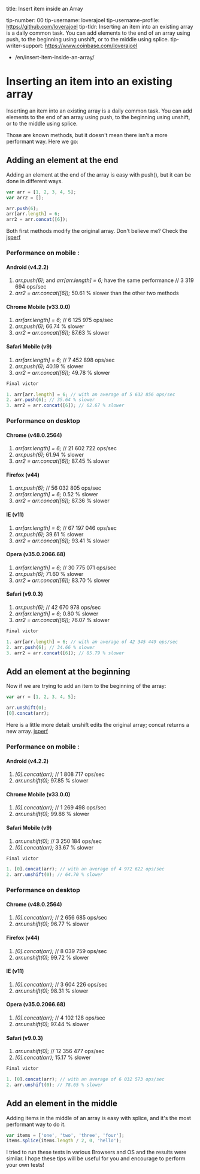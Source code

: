 title: Insert item inside an Array

tip-number: 00
tip-username: loverajoel
tip-username-profile: https://github.com/loverajoel
tip-tldr: Inserting an item into an existing array is a daily common task. You can add elements to the end of an array using push, to the beginning using unshift, or to the middle using splice.
tip-writer-support: https://www.coinbase.com/loverajoel

-   /en/insert-item-inside-an-array/

# Inserting an item into an existing array

Inserting an item into an existing array is a daily common task. You can add elements to the end of an array using push, to the beginning using unshift, or to the middle using splice.

Those are known methods, but it doesn't mean there isn't a more performant way. Here we go:

## Adding an element at the end

Adding an element at the end of the array is easy with push(), but it can be done in different ways.

```javascript
var arr = [1, 2, 3, 4, 5];
var arr2 = [];

arr.push(6);
arr[arr.length] = 6;
arr2 = arr.concat([6]);
```

Both first methods modify the original array. Don't believe me? Check the [jsperf](http://jsperf.com/push-item-inside-an-array)

### Performance on mobile :

#### Android (v4.2.2)

1. _arr.push(6);_ and _arr[arr.length] = 6;_ have the same performance // 3 319 694 ops/sec
2. _arr2 = arr.concat([6]);_ 50.61 % slower than the other two methods

#### Chrome Mobile (v33.0.0)

1. _arr[arr.length] = 6;_ // 6 125 975 ops/sec
2. _arr.push(6);_ 66.74 % slower
3. _arr2 = arr.concat([6]);_ 87.63 % slower

#### Safari Mobile (v9)

1. _arr[arr.length] = 6;_ // 7 452 898 ops/sec
2. _arr.push(6);_ 40.19 % slower
3. _arr2 = arr.concat([6]);_ 49.78 % slower

```javascript
Final victor

1. arr[arr.length] = 6; // with an average of 5 632 856 ops/sec
2. arr.push(6); // 35.64 % slower
3. arr2 = arr.concat([6]); // 62.67 % slower
```

### Performance on desktop

#### Chrome (v48.0.2564)

1. _arr[arr.length] = 6;_ // 21 602 722 ops/sec
2. _arr.push(6);_ 61.94 % slower
3. _arr2 = arr.concat([6]);_ 87.45 % slower

#### Firefox (v44)

1. _arr.push(6);_ // 56 032 805 ops/sec
2. _arr[arr.length] = 6;_ 0.52 % slower
3. _arr2 = arr.concat([6]);_ 87.36 % slower

#### IE (v11)

1. _arr[arr.length] = 6;_ // 67 197 046 ops/sec
2. _arr.push(6);_ 39.61 % slower
3. _arr2 = arr.concat([6]);_ 93.41 % slower

#### Opera (v35.0.2066.68)

1. _arr[arr.length] = 6;_ // 30 775 071 ops/sec
2. _arr.push(6);_ 71.60 % slower
3. _arr2 = arr.concat([6]);_ 83.70 % slower

#### Safari (v9.0.3)

1. _arr.push(6);_ // 42 670 978 ops/sec
2. _arr[arr.length] = 6;_ 0.80 % slower
3. _arr2 = arr.concat([6]);_ 76.07 % slower

```javascript
Final victor

1. arr[arr.length] = 6; // with an average of 42 345 449 ops/sec
2. arr.push(6); // 34.66 % slower
3. arr2 = arr.concat([6]); // 85.79 % slower
```

## Add an element at the beginning

Now if we are trying to add an item to the beginning of the array:

```javascript
var arr = [1, 2, 3, 4, 5];

arr.unshift(0);
[0].concat(arr);
```

Here is a little more detail: unshift edits the original array; concat returns a new array. [jsperf](http://jsperf.com/unshift-item-inside-an-array)

### Performance on mobile :

#### Android (v4.2.2)

1. _[0].concat(arr);_ // 1 808 717 ops/sec
2. _arr.unshift(0);_ 97.85 % slower

#### Chrome Mobile (v33.0.0)

1. _[0].concat(arr);_ // 1 269 498 ops/sec
2. _arr.unshift(0);_ 99.86 % slower

#### Safari Mobile (v9)

1. _arr.unshift(0);_ // 3 250 184 ops/sec
2. _[0].concat(arr);_ 33.67 % slower

```javascript
Final victor

1. [0].concat(arr); // with an average of 4 972 622 ops/sec
2. arr.unshift(0); // 64.70 % slower
```

### Performance on desktop

#### Chrome (v48.0.2564)

1. _[0].concat(arr);_ // 2 656 685 ops/sec
2. _arr.unshift(0);_ 96.77 % slower

#### Firefox (v44)

1. _[0].concat(arr);_ // 8 039 759 ops/sec
2. _arr.unshift(0);_ 99.72 % slower

#### IE (v11)

1. _[0].concat(arr);_ // 3 604 226 ops/sec
2. _arr.unshift(0);_ 98.31 % slower

#### Opera (v35.0.2066.68)

1. _[0].concat(arr);_ // 4 102 128 ops/sec
2. _arr.unshift(0);_ 97.44 % slower

#### Safari (v9.0.3)

1. _arr.unshift(0);_ // 12 356 477 ops/sec
2. _[0].concat(arr);_ 15.17 % slower

```javascript
Final victor

1. [0].concat(arr); // with an average of 6 032 573 ops/sec
2. arr.unshift(0); // 78.65 % slower
```

## Add an element in the middle

Adding items in the middle of an array is easy with splice, and it's the most performant way to do it.

```javascript
var items = ['one', 'two', 'three', 'four'];
items.splice(items.length / 2, 0, 'hello');
```

I tried to run these tests in various Browsers and OS and the results were similar. I hope these tips will be useful for you and encourage to perform your own tests!
